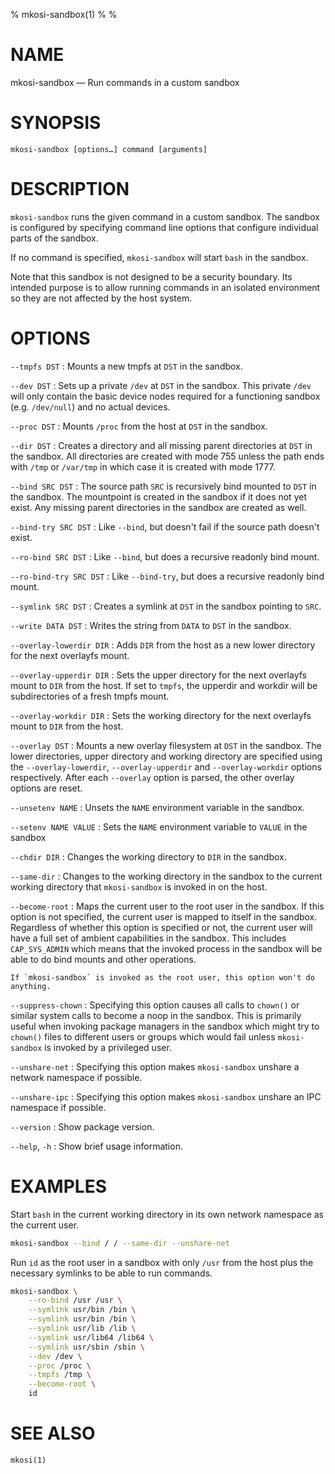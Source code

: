 % mkosi-sandbox(1)
%
%

# NAME

mkosi-sandbox — Run commands in a custom sandbox

# SYNOPSIS

`mkosi-sandbox [options…] command [arguments]`

# DESCRIPTION

`mkosi-sandbox` runs the given command in a custom sandbox. The sandbox is configured
by specifying command line options that configure individual parts of the sandbox.

If no command is specified, `mkosi-sandbox` will start `bash` in the sandbox.

Note that this sandbox is not designed to be a security boundary. Its intended purpose
is to allow running commands in an isolated environment so they are not affected by the
host system.

# OPTIONS

`--tmpfs DST`
:   Mounts a new tmpfs at `DST` in the sandbox.

`--dev DST`
:   Sets up a private `/dev` at `DST` in the sandbox. This private `/dev` will only
    contain the basic device nodes required for a functioning sandbox (e.g. `/dev/null`)
    and no actual devices.

`--proc DST`
:  Mounts `/proc` from the host at `DST` in the sandbox.

`--dir DST`
:   Creates a directory and all missing parent directories at `DST` in the sandbox.
    All directories are created with mode 755 unless the path ends with `/tmp` or
    `/var/tmp` in which case it is created with mode 1777.

`--bind SRC DST`
:   The source path `SRC` is recursively bind mounted to `DST` in the sandbox. The
    mountpoint is created in the sandbox if it does not yet exist. Any missing parent
    directories in the sandbox are created as well.

`--bind-try SRC DST`
:   Like `--bind`, but doesn't fail if the source path doesn't exist.

`--ro-bind SRC DST`
:   Like `--bind`, but does a recursive readonly bind mount.

`--ro-bind-try SRC DST`
:   Like `--bind-try`, but does a recursive readonly bind mount.

`--symlink SRC DST`
:   Creates a symlink at `DST` in the sandbox pointing to `SRC`.

`--write DATA DST`
:   Writes the string from `DATA` to `DST` in the sandbox.

`--overlay-lowerdir DIR`
:   Adds `DIR` from the host as a new lower directory for the next overlayfs mount.

`--overlay-upperdir DIR`
:   Sets the upper directory for the next overlayfs mount to `DIR` from the host. If
    set to `tmpfs`, the upperdir and workdir will be subdirectories of a fresh tmpfs
    mount.

`--overlay-workdir DIR`
:   Sets the working directory for the next overlayfs mount to `DIR` from the host.

`--overlay DST`
:   Mounts a new overlay filesystem at `DST` in the sandbox. The lower directories, upper
    directory and working directory are specified using the `--overlay-lowerdir`,
    `--overlay-upperdir` and `--overlay-workdir` options respectively. After each
    `--overlay` option is parsed, the other overlay options are reset.

`--unsetenv NAME`
:   Unsets the `NAME` environment variable in the sandbox.

`--setenv NAME VALUE`
:   Sets the `NAME` environment variable to `VALUE` in the sandbox

`--chdir DIR`
:   Changes the working directory to `DIR` in the sandbox.

`--same-dir`
:   Changes to the working directory in the sandbox to the current working directory that
    `mkosi-sandbox` is invoked in on the host.

`--become-root`
:   Maps the current user to the root user in the sandbox. If this option is not specified,
    the current user is mapped to itself in the sandbox. Regardless of whether this option
    is specified or not, the current user will have a full set of ambient capabilities in
    the sandbox. This includes `CAP_SYS_ADMIN` which means that the invoked process in the
    sandbox will be able to do bind mounts and other operations.

    If `mkosi-sandbox` is invoked as the root user, this option won't do anything.

`--suppress-chown`
:   Specifying this option causes all calls to `chown()` or similar system calls to become a
    noop in the sandbox. This is primarily useful when invoking package managers in the
    sandbox which might try to `chown()` files to different users or groups which would fail
    unless `mkosi-sandbox` is invoked by a privileged user.

`--unshare-net`
:   Specifying this option makes `mkosi-sandbox` unshare a network namespace if possible.

`--unshare-ipc`
:   Specifying this option makes `mkosi-sandbox` unshare an IPC namespace if possible.

`--version`
:   Show package version.

`--help`, `-h`
:   Show brief usage information.

# EXAMPLES

Start `bash` in the current working directory in its own network namespace as the current user.

```sh
mkosi-sandbox --bind / / --same-dir --unshare-net
```

Run `id` as the root user in a sandbox with only `/usr` from the host plus the necessary symlinks
to be able to run commands.

```sh
mkosi-sandbox \
    --ro-bind /usr /usr \
    --symlink usr/bin /bin \
    --symlink usr/bin /bin \
    --symlink usr/lib /lib \
    --symlink usr/lib64 /lib64 \
    --symlink usr/sbin /sbin \
    --dev /dev \
    --proc /proc \
    --tmpfs /tmp \
    --become-root \
    id
```

# SEE ALSO
`mkosi(1)`
